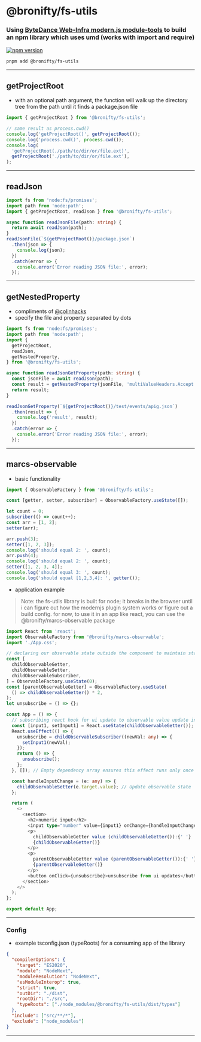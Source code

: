 # @bronifty/fs-utils

### Using [ByteDance Web-Infra modern.js module-tools](https://modernjs.dev/module-tools/en/api/plugin-api/plugin-hooks.html) to build an npm library which uses umd (works with import and require)

[![npm version](https://img.shields.io/badge/npm-v0.0.12-green)](https://www.npmjs.com/package/@bronifty/fs-utils)

```sh
pnpm add @bronifty/fs-utils
```

---

## getProjectRoot

- with an optional path argument, the function will walk up the directory tree from the path until it finds a package.json file

```ts
import { getProjectRoot } from '@bronifty/fs-utils';

// same result as process.cwd()
console.log('getProjectRoot()', getProjectRoot());
console.log('process.cwd()', process.cwd());
console.log(
  'getProjectRoot(./path/to/dir/or/file.ext)',
  getProjectRoot('./path/to/dir/or/file.ext'),
);
```

---

## readJson

```ts
import fs from 'node:fs/promises';
import path from 'node:path';
import { getProjectRoot, readJson } from '@bronifty/fs-utils';

async function readJsonFile(path: string) {
  return await readJson(path);
}
readJsonFile(`${getProjectRoot()}/package.json`)
  .then(json => {
    console.log(json);
  })
  .catch(error => {
    console.error('Error reading JSON file:', error);
  });
```

---

## getNestedProperty

- compliments of [@colinhacks](https://x.com/colinhacks)
- specify the file and property separated by dots

```ts
import fs from 'node:fs/promises';
import path from 'node:path';
import {
  getProjectRoot,
  readJson,
  getNestedProperty,
} from '@bronifty/fs-utils';

async function readJsonGetProperty(path: string) {
  const jsonFile = await readJson(path);
  const result = getNestedProperty(jsonFile, 'multiValueHeaders.Accept.0');
  return result;
}

readJsonGetProperty(`${getProjectRoot()}/test/events/apig.json`)
  .then(result => {
    console.log('result', result);
  })
  .catch(error => {
    console.error('Error reading JSON file:', error);
  });
```

---

## marcs-observable

- basic functionality

```ts
import { ObservableFactory } from '@bronifty/fs-utils';

const [getter, setter, subscriber] = ObservableFactory.useState([]);

let count = 0;
subscriber(() => count++);
const arr = [1, 2];
setter(arr);

arr.push(3);
setter([1, 2, 3]);
console.log('should equal 2: ', count);
arr.push(4);
console.log('should equal 2: ', count);
setter([1, 2, 3, 4]);
console.log('should equal 3: ', count);
console.log('should equal [1,2,3,4]: ', getter());
```

- application example

> Note: the fs-utils library is built for node; it breaks in the browser until i can figure out how the modernjs plugin system works or figure out a build config. for now, to use it in an app like react, you can use the @bronifty/marcs-observable package

```ts
import React from 'react';
import ObservableFactory from '@bronifty/marcs-observable';
import './App.css';

// declaring our observable state outside the component to maintain state across re-renders; this could also be done in a store and imported
const [
  childObservableGetter,
  childObservableSetter,
  childObservableSubscriber,
] = ObservableFactory.useState(0);
const [parentObservableGetter] = ObservableFactory.useState(
  () => childObservableGetter() * 2,
);
let unsubscribe = () => {};

const App = () => {
  // subscribing react hook for ui update to observable value update inside a useEffect so it runs once on mount and doesn't get re-assigned every re-render
  const [input1, setInput1] = React.useState(childObservableGetter());
  React.useEffect(() => {
    unsubscribe = childObservableSubscriber((newVal: any) => {
      setInput1(newVal);
    });
    return () => {
      unsubscribe();
    };
  }, []); // Empty dependency array ensures this effect runs only once on mount

  const handleInputChange = (e: any) => {
    childObservableSetter(e.target.value); // Update observable state
  };

  return (
    <>
      <section>
        <h2>numeric input</h2>
        <input type="number" value={input1} onChange={handleInputChange} />
        <p>
          childObservableGetter value (childObservableGetter()):{' '}
          {childObservableGetter()}
        </p>
        <p>
          parentObservableGetter value (parentObservableGetter()):{' '}
          {parentObservableGetter()}
        </p>
        <button onClick={unsubscribe}>unsubscribe from ui updates</button>
      </section>
    </>
  );
};

export default App;
```

---

### Config

- example tsconfig.json (typeRoots) for a consuming app of the library

```json
{
  "compilerOptions": {
    "target": "ES2020",
    "module": "NodeNext",
    "moduleResolution": "NodeNext",
    "esModuleInterop": true,
    "strict": true,
    "outDir": "./dist",
    "rootDir": "./src",
    "typeRoots": ["./node_modules/@bronifty/fs-utils/dist/types"]
  },
  "include": ["src/**/*"],
  "exclude": ["node_modules"]
}
```

---
